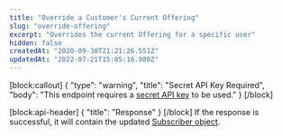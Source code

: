 ```yaml
---
title: "Override a Customer's Current Offering"
slug: "override-offering"
excerpt: "Overrides the current Offering for a specific user"
hidden: false
createdAt: "2020-09-30T21:21:26.551Z"
updatedAt: "2022-07-21T15:05:16.980Z"
---
```

[block:callout]
{
  "type": "warning",
  "title": "Secret API Key Required",
  "body": "This endpoint requires a [secret API key](doc:authentication) to be used."
}
[/block]

[block:api-header]
{
  "title": "Response"
}
[/block]
If the response is successful, it will contain the updated [Subscriber object](ref:subscribers#the-subscriber-object).
